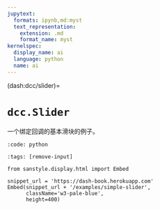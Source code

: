 ```yaml
---
jupytext:
  formats: ipynb,md:myst
  text_representation:
    extension: .md
    format_name: myst
kernelspec:
  display_name: ai
  language: python
  name: ai
---
```


(dash:dcc/slider)=
#  `dcc.Slider`

一个绑定回调的基本滑块的例子。


```{include} ../examples/simple_slider.py
:code: python
```

```{code-cell} ipython3
:tags: [remove-input]
        
from sanstyle.display.html import Embed

snippet_url = 'https://dash-book.herokuapp.com'
Embed(snippet_url + '/examples/simple-slider',
      className='w3-pale-blue',
      height=400)
```